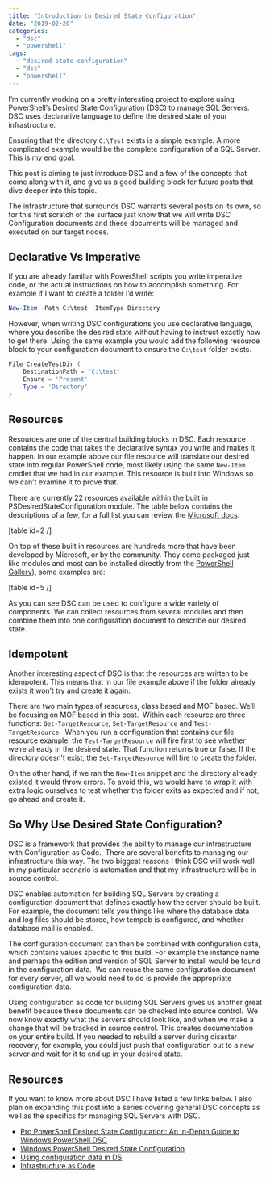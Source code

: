 ```yaml
---
title: "Introduction to Desired State Configuration"
date: "2019-02-26"
categories:
  - "dsc"
  - "powershell"
tags:
  - "desired-state-configuration"
  - "dsc"
  - "powershell"
---
```


I’m currently working on a pretty interesting project to explore using PowerShell’s Desired State Configuration (DSC) to manage SQL Servers. DSC uses declarative language to define the desired state of your infrastructure.

Ensuring that the directory `C:\Test` exists is a simple example. A more complicated example would be the complete configuration of a SQL Server. This is my end goal.

This post is aiming to just introduce DSC and a few of the concepts that come along with it, and give us a good building block for future posts that dive deeper into this topic.

The infrastructure that surrounds DSC warrants several posts on its own, so for this first scratch of the surface just know that we will write DSC Configuration documents and these documents will be managed and executed on our target nodes.

## Declarative Vs Imperative

If you are already familiar with PowerShell scripts you write imperative code, or the actual instructions on how to accomplish something. For example if I want to create a folder I’d write:

```PowerShell
New-Item -Path C:\test -ItemType Directory
```

However, when writing DSC configurations you use declarative language, where you describe the desired state without having to instruct exactly how to get there. Using the same example you would add the following resource block to your configuration document to ensure the `C:\test` folder exists.

```PowerShell
File CreateTestDir {
    DestinationPath = 'C:\test'
    Ensure = 'Present'
    Type = 'Directory'
}
```

## Resources

Resources are one of the central building blocks in DSC. Each resource contains the code that takes the declarative syntax you write and makes it happen. In our example above our file resource will translate our desired state into regular PowerShell code, most likely using the same `New-Item` cmdlet that we had in our example. This resource is built into Windows so we can’t examine it to prove that.

There are currently 22 resources available within the built in PSDesiredStateConfiguration module. The table below contains the descriptions of a few, for a full list you can review the [Microsoft docs](https://docs.microsoft.com/en-us/powershell/dsc/reference/resources/windows/builtinresource).

\[table id=2 /\]

On top of these built in resources are hundreds more that have been developed by Microsoft, or by the community. They come packaged just like modules and most can be installed directly from the [PowerShell Gallery](https://www.powershellgallery.com/packages?q=DSC)), some examples are:

\[table id=5 /\]

As you can see DSC can be used to configure a wide variety of components. We can collect resources from several modules and then combine them into one configuration document to describe our desired state.

## Idempotent

Another interesting aspect of DSC is that the resources are written to be idempotent. This means that in our file example above if the folder already exists it won’t try and create it again.

There are two main types of resources, class based and MOF based. We’ll be focusing on MOF based in this post.  Within each resource are three functions: `Get-TargetResource`, `Set-TargetResource` and `Test-TargetResource`.  When you run a configuration that contains our file resource example, the `Test-TargetResource` will fire first to see whether we’re already in the desired state. That function returns true or false. If the directory doesn’t exist, the `Set-TargetResource` will fire to create the folder.

On the other hand, if we ran the `New-Item` snippet and the directory already existed it would throw errors. To avoid this, we would have to wrap it with extra logic ourselves to test whether the folder exits as expected and if not, go ahead and create it.

## So Why Use Desired State Configuration?

DSC is a framework that provides the ability to manage our infrastructure with Configuration as Code.  There are several benefits to managing our infrastructure this way. The two biggest reasons I think DSC will work well in my particular scenario is automation and that my infrastructure will be in source control.

DSC enables automation for building SQL Servers by creating a configuration document that defines exactly how the server should be built. For example, the document tells you things like where the database data and log files should be stored, how tempdb is configured, and whether database mail is enabled.

The configuration document can then be combined with configuration data, which contains values specific to this build. For example the instance name and perhaps the edition and version of SQL Server to install would be found in the configuration data.  We can reuse the same configuration document for every server, all we would need to do is provide the appropriate configuration data.

Using configuration as code for building SQL Servers gives us another great benefit because these documents can be checked into source control.  We now know exactly what the servers should look like, and when we make a change that will be tracked in source control. This creates documentation on your entire build. If you needed to rebuild a server during disaster recovery, for example, you could just push that configuration out to a new server and wait for it to end up in your desired state.

## Resources

If you want to know more about DSC I have listed a few links below. I also plan on expanding this post into a series covering general DSC concepts as well as the specifics for managing SQL Servers with DSC.

- [Pro PowerShell Desired State Configuration: An In-Depth Guide to Windows PowerShell DSC](https://www.amazon.com/PowerShell-Desired-State-Configuration-Depth-ebook/dp/B07CNQD3M9/ref=sr_1_1)
- [Windows PowerShell Desired State Configuration](https://docs.microsoft.com/en-us/powershell/dsc/overview/overview)
- [Using configuration data in DS](https://docs.microsoft.com/en-us/powershell/dsc/configurations/configdata)
- [Infrastructure as Code](https://docs.microsoft.com/en-us/azure/devops/learn/what-is-infrastructure-as-code)
